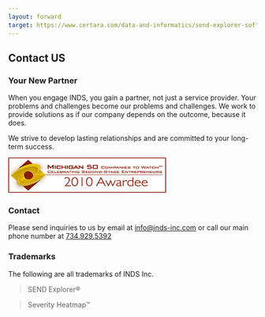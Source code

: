 ```yaml
---
layout: forward
target: https://www.certara.com/data-and-informatics/send-explorer-software/
---
```


Contact US
----------

### Your New Partner

When you engage INDS, you gain a partner, not just a service provider.
Your problems and challenges become our problems and challenges. We work
to provide solutions as if our company depends on the outcome, because
it does.

We strive to develop lasting relationships and are committed to your
long-term success.

![mIco50](/assets/images/mIco50.png)

### Contact

Please send inquiries to us by email at <info@inds-inc.com> or call our
main phone number at [734.929.5392](tel:17349295392)

### Trademarks

The following are all trademarks of INDS Inc.

> SEND Explorer®

> Severity Heatmap™
>
